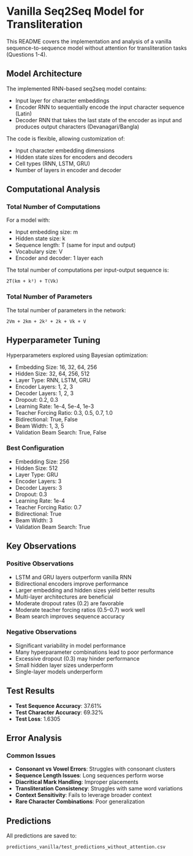 # Vanilla Seq2Seq Model for Transliteration

This README covers the implementation and analysis of a vanilla sequence-to-sequence model without attention for transliteration tasks (Questions 1-4).

## Model Architecture

The implemented RNN-based seq2seq model contains:
- Input layer for character embeddings
- Encoder RNN to sequentially encode the input character sequence (Latin)
- Decoder RNN that takes the last state of the encoder as input and produces output characters (Devanagari/Bangla)

The code is flexible, allowing customization of:
- Input character embedding dimensions
- Hidden state sizes for encoders and decoders
- Cell types (RNN, LSTM, GRU)
- Number of layers in encoder and decoder

## Computational Analysis

### Total Number of Computations
For a model with:
- Input embedding size: m  
- Hidden state size: k  
- Sequence length: T (same for input and output)  
- Vocabulary size: V  
- Encoder and decoder: 1 layer each  

The total number of computations per input-output sequence is:
```
2T(km + k²) + T(Vk)
```

### Total Number of Parameters
The total number of parameters in the network:
```
2Vm + 2km + 2k² + 2k + Vk + V
```

## Hyperparameter Tuning

Hyperparameters explored using Bayesian optimization:
- Embedding Size: 16, 32, 64, 256
- Hidden Size: 32, 64, 256, 512
- Layer Type: RNN, LSTM, GRU
- Encoder Layers: 1, 2, 3
- Decoder Layers: 1, 2, 3
- Dropout: 0.2, 0.3
- Learning Rate: 1e-4, 5e-4, 1e-3
- Teacher Forcing Ratio: 0.3, 0.5, 0.7, 1.0
- Bidirectional: True, False
- Beam Width: 1, 3, 5
- Validation Beam Search: True, False

### Best Configuration
- Embedding Size: 256  
- Hidden Size: 512  
- Layer Type: GRU  
- Encoder Layers: 3  
- Decoder Layers: 3  
- Dropout: 0.3  
- Learning Rate: 1e-4  
- Teacher Forcing Ratio: 0.7  
- Bidirectional: True  
- Beam Width: 3  
- Validation Beam Search: True  

## Key Observations

### Positive Observations
- LSTM and GRU layers outperform vanilla RNN
- Bidirectional encoders improve performance
- Larger embedding and hidden sizes yield better results
- Multi-layer architectures are beneficial
- Moderate dropout rates (0.2) are favorable
- Moderate teacher forcing ratios (0.5–0.7) work well
- Beam search improves sequence accuracy

### Negative Observations
- Significant variability in model performance
- Many hyperparameter combinations lead to poor performance
- Excessive dropout (0.3) may hinder performance
- Small hidden layer sizes underperform
- Single-layer models underperform

## Test Results
- **Test Sequence Accuracy**: 37.61%  
- **Test Character Accuracy**: 69.32%  
- **Test Loss**: 1.6305  

## Error Analysis

### Common Issues
- **Consonant vs Vowel Errors**: Struggles with consonant clusters
- **Sequence Length Issues**: Long sequences perform worse
- **Diacritical Mark Handling**: Improper placements
- **Transliteration Consistency**: Struggles with same word variations
- **Context Sensitivity**: Fails to leverage broader context
- **Rare Character Combinations**: Poor generalization

## Predictions
All predictions are saved to:
```
predictions_vanilla/test_predictions_without_attention.csv
```
